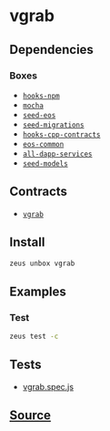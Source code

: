 
vgrab
====================







## Dependencies
### Boxes
* [`hooks-npm`](hooks-npm.md)
* [`mocha`](mocha.md)
* [`seed-eos`](seed-eos.md)
* [`seed-migrations`](seed-migrations.md)
* [`hooks-cpp-contracts`](hooks-cpp-contracts.md)
* [`eos-common`](eos-common.md)
* [`all-dapp-services`](all-dapp-services.md)
* [`seed-models`](seed-models.md)



## Contracts
* [`vgrab`](https://github.com/liquidapps-io/zeus-sdk/tree/master/boxes/groups/sample/vgrab/contracts/eos/vgrab)
## Install
```bash
zeus unbox vgrab
```
## Examples
### Test
```bash
zeus test -c
```










## Tests 
* [vgrab.spec.js](https://github.com/liquidapps-io/zeus-sdk/tree/master/boxes/groups/sample/vgrab/test/vgrab.spec.js)
## [Source](https://github.com/liquidapps-io/zeus-sdk/tree/master/boxes/groups/sample/vgrab)